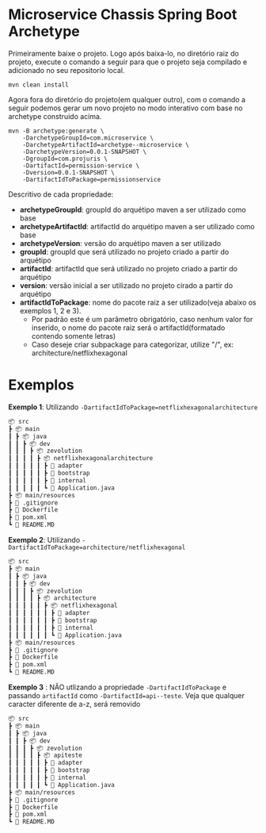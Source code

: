 # Microservice Chassis Spring Boot Archetype

Primeiramente baixe o projeto. Logo após baixa-lo, no diretório raiz do projeto, execute o comando a seguir para que o
projeto seja compilado e adicionado no seu repositorio local.

```shell
mvn clean install
```

Agora fora do diretório do projeto(em qualquer outro), com o comando a seguir podemos gerar um novo projeto no modo
interativo com base no archetype construido acima.

```shell
mvn -B archetype:generate \
	-DarchetypeGroupId=com.microservice \
	-DarchetypeArtifactId=archetype--microservice \
	-DarchetypeVersion=0.0.1-SNAPSHOT \
	-DgroupId=com.projuris \
	-DartifactId=permission-service \
	-Dversion=0.0.1-SNAPSHOT \
	-DartifactIdToPackage=permissionservice
```

Descritivo de cada propriedade:

* **archetypeGroupId**: groupId do arquétipo maven a ser utilizado como base
* **archetypeArtifactId**: artifactId do arquétipo maven a ser utilizado como base
* **archetypeVersion**: versão do arquétipo maven a ser utilizado
* **groupId**: groupId que será utilizado no projeto criado a partir do arquétipo
* **artifactId**: artifactId que será utilizado no projeto criado a partir do arquétipo
* **version**: versão inicial a ser utilizado no projeto cirado a partir do arquétipo
* **artifactIdToPackage**: nome do pacote raiz a ser utilizado(veja abaixo os exemplos 1, 2 e 3).
    * Por padrão este é um parâmetro obrigatório, caso nenhum valor for inserido, o nome do pacote raiz será o
      artifactId(formatado contendo somente letras)
    * Caso deseje criar subpackage para categorizar, utilize "/", ex: architecture/netflixhexagonal

# Exemplos

**Exemplo 1**: Utilizando `-DartifactIdToPackage=netflixhexagonalarchitecture`

```markdown
📦 src
┣ 📦 main
┃ ┣ 📦 java
┃ ┃ ┣ 📦 dev
┃ ┃ ┃ ┣ 📦 zevolution
┃ ┃ ┃ ┃ ┣ 📦 netflixhexagonalarchitecture
┃ ┃ ┃ ┃ ┃ ┣ 📂 adapter
┃ ┃ ┃ ┃ ┃ ┣ 📂 bootstrap
┃ ┃ ┃ ┃ ┃ ┣ 📂 internal
┃ ┃ ┃ ┃ ┃ ┗ 📜 Application.java
┣ 📦 main/resources
┣ 📜 .gitignore
┣ 📜 Dockerfile
┣ 📜 pom.xml
┗ 📜 README.MD
```

**Exemplo 2**: Utilizando `-DartifactIdToPackage=architecture/netflixhexagonal`

```markdown
📦 src
┣ 📦 main
┃ ┣ 📦 java
┃ ┃ ┣ 📦 dev
┃ ┃ ┃ ┣ 📦 zevolution
┃ ┃ ┃ ┃ ┣ 📦 architecture
┃ ┃ ┃ ┃ ┃ ┣ 📦 netflixhexagonal
┃ ┃ ┃ ┃ ┃ ┃ ┣ 📂 adapter
┃ ┃ ┃ ┃ ┃ ┃ ┣ 📂 bootstrap
┃ ┃ ┃ ┃ ┃ ┃ ┣ 📂 internal
┃ ┃ ┃ ┃ ┃ ┃ ┗ 📜 Application.java
┣ 📦 main/resources
┣ 📜 .gitignore
┣ 📜 Dockerfile
┣ 📜 pom.xml
┗ 📜 README.MD
```

**Exemplo 3** : NÃO utlizando a propriedade `-DartifactIdToPackage` e passando `artifactId`
como `-DartifactId=api--teste`. Veja que qualquer caracter diferente de a-z, será removido

```markdown
📦 src
┣ 📦 main
┃ ┣ 📦 java
┃ ┃ ┣ 📦 dev
┃ ┃ ┃ ┣ 📦 zevolution
┃ ┃ ┃ ┃ ┣ 📦 apiteste
┃ ┃ ┃ ┃ ┃ ┣ 📂 adapter
┃ ┃ ┃ ┃ ┃ ┣ 📂 bootstrap
┃ ┃ ┃ ┃ ┃ ┣ 📂 internal
┃ ┃ ┃ ┃ ┃ ┗ 📜 Application.java
┣ 📦 main/resources
┣ 📜 .gitignore
┣ 📜 Dockerfile
┣ 📜 pom.xml
┗ 📜 README.MD
```